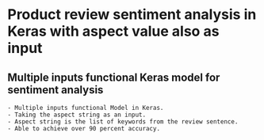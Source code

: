 # Product review sentiment analysis in Keras with aspect value also as input 
## Multiple inputs functional Keras model for sentiment analysis

    
    - Multiple inputs functional Model in Keras.
    - Taking the aspect string as an input.
    - Aspect string is the list of keywords from the review sentence.
    - Able to achieve over 90 percent accuracy.

